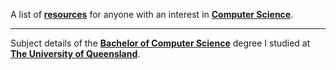 A list of [**resources**](https://williamgleeson.github.io/computer.science/) for anyone with an interest in [**Computer Science**](https://en.wikipedia.org/wiki/Computer_science).

***

Subject details of the [**Bachelor of Computer Science**](https://eecs.uq.edu.au/current-students/academic-advice/bachelor-computer-science) degree I studied at [**The University of Queensland**](https://www.uq.edu.au/).
